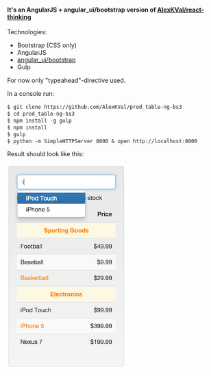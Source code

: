 #### It's an AngularJS + angular_ui/bootstrap version of [AlexKVal/react-thinking](https://github.com/AlexKVal/react-thinking/)

Technologies:
- Bootstrap (CSS only)
- AngularJS
- [angular_ui/bootstrap](https://github.com/angular-ui/bootstrap)
- Gulp

For now only "typeahead"-directive used.

In a console run:

    $ git clone https://github.com/AlexKVal/prod_table-ng-bs3
    $ cd prod_table-ng-bs3
    $ npm install -g gulp
    $ npm install
    $ gulp
    $ python -m SimpleHTTPServer 8000 & open http://localhost:8000

Result should look like this:

![](https://raw.githubusercontent.com/AlexKVal/prod_table-ng-bs3/images/images/result.png)
